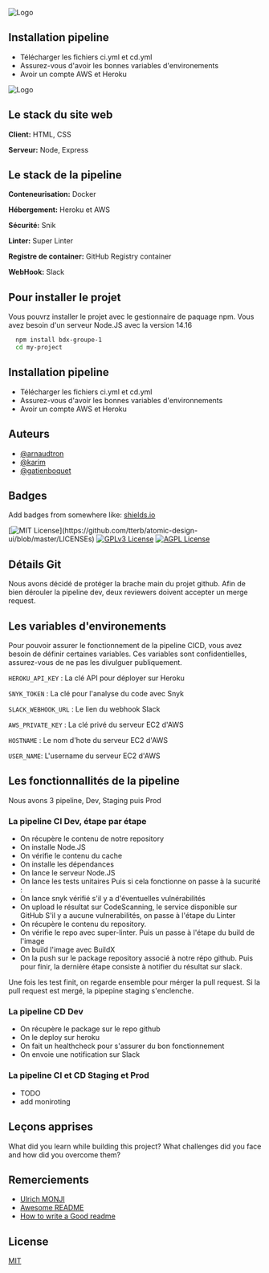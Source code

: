 

![Logo](https://github.blog/wp-content/uploads/2019/08/DL-V2-LinkedIn_FB.png?fit=1200%2C630)


## Installation pipeline

- Télécharger les fichiers ci.yml et cd.yml 
- Assurez-vous d'avoir les bonnes variables d'environements
- Avoir un compte AWS et Heroku


![Logo](https://i.imgur.com/saUIvmh.png)
## Le stack du site web

**Client:** HTML, CSS

**Serveur:** Node, Express


## Le stack de la pipeline

**Conteneurisation:** Docker

**Hébergement:** Heroku et AWS

**Sécurité:** Snik

**Linter:** Super Linter

**Registre de container:** GitHub Registry container

**WebHook:** Slack
## Pour installer le projet

Vous pouvrz installer le projet avec le gestionnaire de paquage npm.
Vous avez besoin d'un serveur Node.JS avec la version 14.16

```bash
  npm install bdx-groupe-1
  cd my-project
```
    
## Installation pipeline

- Télécharger les fichiers ci.yml et cd.yml 
- Assurez-vous d'avoir les bonnes variables d'environnements
- Avoir un compte AWS et Heroku



## Auteurs

- [@arnaudtron](https://www.github.com/arnaudtron)
- [@karim](https://www.github.com/styldown)
- [@gatienboquet](https://www.github.com/gatienboquet)
## Badges

Add badges from somewhere like: [shields.io](https://shields.io/)

[![MIT License](https://img.shields.io/apm/l/atomic-design-ui.svg?)](https://github.com/tterb/atomic-design-ui/blob/master/LICENSEs)
[![GPLv3 License](https://img.shields.io/badge/License-GPL%20v3-yellow.svg)](https://opensource.org/licenses/)
[![AGPL License](https://img.shields.io/badge/license-AGPL-blue.svg)](http://www.gnu.org/licenses/agpl-3.0)

## Détails Git

Nous avons décidé de protéger la brache main du projet github. 
Afin de bien dérouler la pipeline dev, deux reviewers doivent accepter un merge request.
## Les variables d'environements 

Pour pouvoir assurer le fonctionnement  de la pipeline CICD, vous avez besoin de définir certaines variables. 
Ces variables sont confidentielles, assurez-vous de ne pas les divulguer publiquement.

`HEROKU_API_KEY` : La clé API pour déployer sur Heroku

`SNYK_TOKEN` : La clé pour l'analyse du code avec Snyk

`SLACK_WEBHOOK_URL` : Le lien du webhook Slack

`AWS_PRIVATE_KEY` : La clé privé du serveur EC2 d'AWS

`HOSTNAME` : Le nom d'hote du serveur EC2 d'AWS

`USER_NAME`: L'username du serveur EC2 d'AWS
## Les fonctionnallités de la pipeline
Nous avons 3 pipeline, Dev, Staging puis Prod

### La pipeline CI Dev, étape par étape

- On récupère le contenu de notre repository
- On installe Node.JS 
- On vérifie le contenu du cache
- On installe les dépendances
- On lance le serveur Node.JS
- On lance les tests unitaires
Puis si cela fonctionne on passe à la sucurité :
- On lance snyk vérifié s'il y a d'éventuelles vulnérabilités
- On upload le résultat sur CodeScanning, le service disponible sur GitHub
S'il y a aucune vulnerabilités, on passe à l'étape du Linter
- On récupère le contenu du repository.
- On vérifie le repo avec super-linter.
Puis un passe à l'étape du build de l'image
- On build l'image avec BuildX
- On la push sur le package repository associé à notre répo github.
Puis pour finir, la dernière étape consiste à notifier du résultat sur slack.

Une fois les test finit, on regarde ensemble pour mérger la pull request.
Si la pull request est mergé, la pipepine staging s'enclenche.

### La pipeline CD Dev

- On récupère le package sur le repo github 
- On le deploy sur heroku
- On fait un healthcheck pour s'assurer du bon fonctionnement
- On envoie une notification sur Slack

### La pipeline CI et CD Staging et Prod

- TODO
- add moniroting


## Leçons apprises

What did you learn while building this project? What challenges did you face and how did you overcome them?


## Remerciements

 - [Ulrich MONJI](https://github.com/ulrichmonji)
 - [Awesome README](https://github.com/matiassingers/awesome-readme)
 - [How to write a Good readme](https://bulldogjob.com/news/449-how-to-write-a-good-readme-for-your-github-project)


## License

[MIT](https://choosealicense.com/licenses/mit/)

